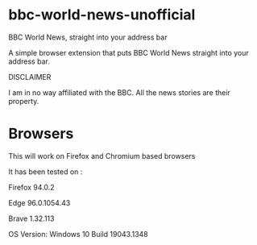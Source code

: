 # bbc-world-news-unofficial
BBC World News, straight into your address bar

A simple browser extension that puts BBC World News straight into your address bar.

DISCLAIMER

I am in no way affiliated with the BBC. All the news stories are their property.

# Browsers
This will work on Firefox and Chromium based browsers

It has been tested on :

Firefox 94.0.2

Edge 96.0.1054.43

Brave 1.32.113

OS Version: Windows 10 Build 19043.1348
